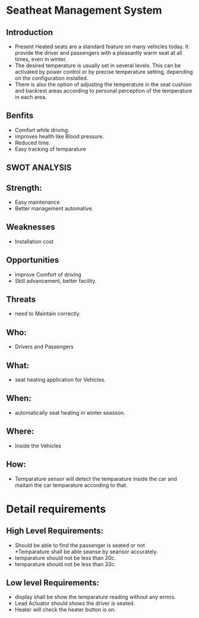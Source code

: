 # Seatheat Management System
## Introduction
* Present Heated seats are a standard feature on many vehicles today. It provide the driver and passengers with a pleasantly warm seat at all times, even in winter.
* The desired temperature is usually set in several levels. This can be activated by power control or by precise temperature setting, depending on the configuration installed.
* There is also the option of adjusting the temperature in the seat cushion and backrest areas according to personal perception of the temperature in each area.
## Benfits
* Comfort while driving.
* improves health like Blood pressure.
* Reduced time.
* Easy tracking of temparature
## SWOT ANALYSIS
## Strength:
* Easy maintenance 
* Better management automative.
## Weaknesses
* Installation cost
## Opportunities
* improve Comfort of driving
* Skill advancement, better facility.
## Threats
* need to Maintain correctly.
## Who:
* Drivers and Passengers 
## What:
* seat heating application for Vehicles.
## When:
* automatically seat heating in winter seasson.
## Where:
* Inside the Vehicles
## How:
* Temparature sensor will detect the temparature inside the car and maitain the car temparature according to that.
# Detail requirements
## High Level Requirements:
* Should be able to find the passenger is seated or not  
*Temparature shall be able seanse by seansor accurately.
* temparature should not be less than 20c.	
* temparature should not be less than 33c.	
##  Low level Requirements:
* display shall be show the temparature reading without any errors.
* Lead Actuator should shows the driver is seated.	
* Heater will check the heater button is on.	
